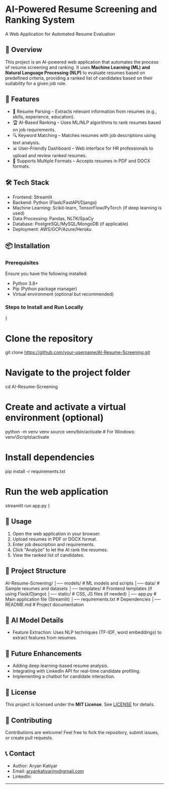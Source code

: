 # AI-Powered Resume Screening and Ranking System 
A Web Application for Automated Resume Evaluation

## 🚀 Overview  
This project is an AI-powered web application that automates the process of resume screening and ranking. It uses **Machine Learning (ML) and Natural Language Processing (NLP)** to evaluate resumes based on predefined criteria, providing a ranked list of candidates based on their suitability for a given job role.

## 🎯 Features  
- 📄 Resume Parsing – Extracts relevant information from resumes (e.g., skills, experience, education).  
- 🏆 AI-Based Ranking – Uses ML/NLP algorithms to rank resumes based on job requirements.  
- 🔍 Keyword Matching – Matches resumes with job descriptions using text analysis.  
- 📊 User-Friendly Dashboard – Web interface for HR professionals to upload and review ranked resumes.  
- 📁 Supports Multiple Formats – Accepts resumes in PDF and DOCX formats.  

## 🛠️ Tech Stack  
- Frontend: Streamlit  
- Backend: Python (Flask/FastAPI/Django)  
- Machine Learning: Scikit-learn, TensorFlow/PyTorch (if deep learning is used)  
- Data Processing: Pandas, NLTK/SpaCy  
- Database: PostgreSQL/MySQL/MongoDB (if applicable)  
- Deployment: AWS/GCP/Azure/Heroku  

## 📦 Installation  
### Prerequisites  
Ensure you have the following installed:  
- Python 3.8+  
- Pip (Python package manager)  
- Virtual environment (optional but recommended)  

### Steps to Install and Run Locally  
{
# Clone the repository
git clone https://github.com/your-username/AI-Resume-Screening.git

# Navigate to the project folder
cd AI-Resume-Screening

# Create and activate a virtual environment (optional)
python -m venv venv
source venv/bin/activate  # For Windows: venv\Scripts\activate

# Install dependencies
pip install -r requirements.txt

# Run the web application
streamlit run app.py
}

## 🚀 Usage  
1. Open the web application in your browser.  
2. Upload resumes in PDF or DOCX format.  
3. Enter job description and requirements.  
4. Click "Analyze" to let the AI rank the resumes.  
5. View the ranked list of candidates.  

## 📁 Project Structure  

AI-Resume-Screening/
│── models/               # ML models and scripts
│── data/                 # Sample resumes and datasets
│── templates/            # Frontend templates (if using Flask/Django)
│── static/               # CSS, JS files (if needed)
│── app.py                # Main application file (Streamlit)
│── requirements.txt       # Dependencies
│── README.md             # Project documentation


## 🤖 AI Model Details  
- Feature Extraction: Uses NLP techniques (TF-IDF, word embeddings) to extract features from resumes.  
  

## 🎯 Future Enhancements  
- Adding deep learning-based resume analysis.  
- Integrating with LinkedIn API for real-time candidate profiling.  
- Implementing a chatbot for candidate interaction.  

## 📜 License  
This project is licensed under the **MIT License**. See [LICENSE](LICENSE) for details.  

## 🙌 Contributing  
Contributions are welcome! Feel free to fork the repository, submit issues, or create pull requests.  

## 📞 Contact  
- Author: Aryan Katiyar  
- Email: aryankatiyarjnv@gmail.com  
- LinkedIn:  

---


